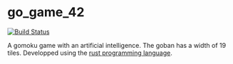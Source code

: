 # go_game_42

[![Build Status](https://travis-ci.org/gbersac/gomoku_42.svg)](https://travis-ci.org/gbersac/gomoku_42)

A gomoku game with an artificial intelligence. The goban has a width of 19 tiles. Developped using the [rust programming language](https://www.rust-lang.org/).
